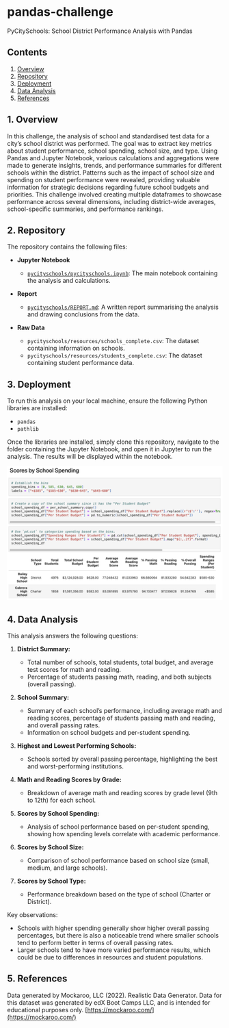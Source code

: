 # pandas-challenge
PyCitySchools: School District Performance Analysis with Pandas

## Contents
1. [Overview](#1-overview)
2. [Repository](#2-repository)
3. [Deployment](#3-deployment)
4. [Data Analysis](#4-data-analysis)
5. [References](#5-references)

## 1. Overview  
In this challenge, the analysis of school and standardised test data for a city’s school district was performed. The goal was to extract key metrics about student performance, school spending, school size, and type. Using Pandas and Jupyter Notebook, various calculations and aggregations were made to generate insights, trends, and performance summaries for different schools within the district. Patterns such as the impact of school size and spending on student performance were revealed, providing valuable information for strategic decisions regarding future school budgets and priorities. This challenge involved creating multiple dataframes to showcase performance across several dimensions, including district-wide averages, school-specific summaries, and performance rankings.


## 2. Repository  
The repository contains the following files:

- **Jupyter Notebook**
  - [`pycityschools/pycityschools.ipynb`](pycityschools/pycityschools.ipynb): The main notebook containing the analysis and calculations.
  
- **Report**
  - [`pycityschools/REPORT.md`](pycityschools/REPORT.md): A written report summarising the analysis and drawing conclusions from the data.
  
- **Raw Data**
  - `pycityschools/resources/schools_complete.csv`: The dataset containing information on schools.
  - `pycityschools/resources/students_complete.csv`: The dataset containing student performance data.

## 3. Deployment  
To run this analysis on your local machine, ensure the following Python libraries are installed:

- `pandas`
- `pathlib`

Once the libraries are installed, simply clone this repository, navigate to the folder containing the Jupyter Notebook, and open it in Jupyter to run the analysis. The results will be displayed within the notebook.

![PyCitySchools](images/pycityschools_screenshot.png)

## 4. Data Analysis  
This analysis answers the following questions:

1. **District Summary:**
   - Total number of schools, total students, total budget, and average test scores for math and reading.
   - Percentage of students passing math, reading, and both subjects (overall passing).

2. **School Summary:**
   - Summary of each school’s performance, including average math and reading scores, percentage of students passing math and reading, and overall passing rates.
   - Information on school budgets and per-student spending.

3. **Highest and Lowest Performing Schools:**
   - Schools sorted by overall passing percentage, highlighting the best and worst-performing institutions.

4. **Math and Reading Scores by Grade:**
   - Breakdown of average math and reading scores by grade level (9th to 12th) for each school.

5. **Scores by School Spending:**
   - Analysis of school performance based on per-student spending, showing how spending levels correlate with academic performance.

6. **Scores by School Size:**
   - Comparison of school performance based on school size (small, medium, and large schools).

7. **Scores by School Type:**
   - Performance breakdown based on the type of school (Charter or District).


Key observations:
- Schools with higher spending generally show higher overall passing percentages, but there is also a noticeable trend where smaller schools tend to perform better in terms of overall passing rates.
- Larger schools tend to have more varied performance results, which could be due to differences in resources and student populations.


## 5. References  
Data generated by Mockaroo, LLC (2022). Realistic Data Generator. Data for this dataset was generated by edX Boot Camps LLC, and is intended for educational purposes only. [https://mockaroo.com/](https://mockaroo.com/)
